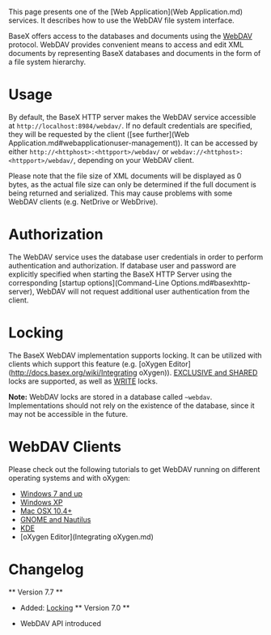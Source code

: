  


 
This page presents one of the [Web Application](Web Application.md) services. It describes how to use the WebDAV file system interface. 

 
BaseX offers access to the databases and documents using the [WebDAV](http://en.wikipedia.org/wiki/Webdav) protocol. WebDAV provides convenient means to access and edit XML documents by representing BaseX databases and documents in the form of a file system hierarchy. 

 
# Usage

By default, the BaseX HTTP server makes the WebDAV service accessible at `http://localhost:8984/webdav/`. If no default credentials are specified, they will be requested by the client ([see further](Web Application.md#webapplicationuser-management)). It can be accessed by either `http://<httphost>:<httpport>/webdav/` or `webdav://<httphost>:<httpport>/webdav/`, depending on your WebDAV client. 


Please note that the file size of XML documents will be displayed as 0 bytes, as the actual file size can only be determined if the full document is being returned and serialized. This may cause problems with some WebDAV clients (e.g. NetDrive or WebDrive). 

 
# Authorization

The WebDAV service uses the database user credentials in order to perform authentication and authorization. If database user and password are explicitly specified when starting the BaseX HTTP Server using the corresponding [startup options](Command-Line Options.md#basexhttp-server), WebDAV will not request additional user authentication from the client. 

 
# Locking

The BaseX WebDAV implementation supports locking. It can be utilized with clients which support this feature (e.g. [oXygen Editor](http://docs.basex.org/wiki/Integrating oXygen)). [EXCLUSIVE and SHARED](http://tools.ietf.org/html/rfc4918#section-6.2) locks are supported, as well as [WRITE](http://tools.ietf.org/html/rfc4918#section-7) locks. 


**Note:** WebDAV locks are stored in a database called `~webdav`. Implementations should not rely on the existence of the database, since it may not be accessible in the future. 

 
# WebDAV Clients

Please check out the following tutorials to get WebDAV running on different operating systems and with oXygen: 

 * [Windows 7 and up](http://docs.basex.org/wiki/WebDAV:_Windows_7)
 * [Windows XP](http://docs.basex.org/wiki/WebDAV:_Windows_XP)
 * [Mac OSX 10.4+](http://docs.basex.org/wiki/WebDAV:_Mac_OSX)
 * [GNOME and Nautilus](http://docs.basex.org/wiki/WebDAV:_GNOME)
 * [KDE](http://docs.basex.org/wiki/WebDAV:_KDE)
 * [oXygen Editor](Integrating oXygen.md)
 
# Changelog
** Version 7.7 **

 * Added: [Locking](WebDAV.md#webdavlocking)
** Version 7.0 **

 * WebDAV API introduced 
